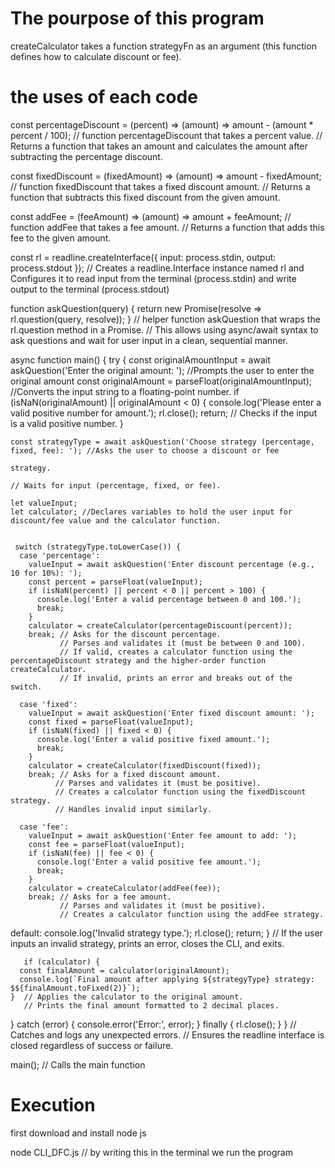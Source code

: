 # The pourpose of this program

createCalculator takes a function strategyFn as an argument (this function defines how to calculate discount or fee).

# the uses of each code

const percentageDiscount = (percent) => (amount) => amount - (amount * percent / 100); // function percentageDiscount that takes 
                                                                                          a percent value.
                                                                                       // Returns a function that takes an amount and calculates the amount after subtracting the percentage discount.

const fixedDiscount = (fixedAmount) => (amount) => amount - fixedAmount; //  function fixedDiscount that takes a fixed discount 
                                                                             amount.
                                                                         // Returns a function that subtracts this fixed discount   from the given amount.

const addFee = (feeAmount) => (amount) => amount + feeAmount; //  function addFee that takes a fee amount.
                                                             // Returns a function that adds this fee to the given amount.

const rl = readline.createInterface({
  input: process.stdin,
  output: process.stdout
});  // Creates a readline.Interface instance named rl and Configures it to read input from the terminal (process.stdin) and write   output to the terminal (process.stdout)

function askQuestion(query) {
  return new Promise(resolve => rl.question(query, resolve));
}  // helper function askQuestion that wraps the rl.question method in a Promise.
   // This allows using async/await syntax to ask questions and wait for user input in a clean, sequential manner.

async function main() {
  try {
    const originalAmountInput = await askQuestion('Enter the original amount: '); //Prompts the user to enter the original amount
    const originalAmount = parseFloat(originalAmountInput); //Converts the input string to a floating-point number.
    if (isNaN(originalAmount) || originalAmount < 0) {
      console.log('Please enter a valid positive number for amount.');
      rl.close();
      return;   // Checks if the input is a valid positive number.
    }

    const strategyType = await askQuestion('Choose strategy (percentage, fixed, fee): '); //Asks the user to choose a discount or fee   
                                                                                            strategy.
                                                                                         // Waits for input (percentage, fixed, or fee).

    let valueInput;
    let calculator; //Declares variables to hold the user input for discount/fee value and the calculator function.


     switch (strategyType.toLowerCase()) {
      case 'percentage':
        valueInput = await askQuestion('Enter discount percentage (e.g., 10 for 10%): ');
        const percent = parseFloat(valueInput);
        if (isNaN(percent) || percent < 0 || percent > 100) {
          console.log('Enter a valid percentage between 0 and 100.');
          break;
        }
        calculator = createCalculator(percentageDiscount(percent));
        break; // Asks for the discount percentage.
               // Parses and validates it (must be between 0 and 100).
               // If valid, creates a calculator function using the percentageDiscount strategy and the higher-order function createCalculator.
               // If invalid, prints an error and breaks out of the switch.

      case 'fixed':
        valueInput = await askQuestion('Enter fixed discount amount: ');
        const fixed = parseFloat(valueInput);
        if (isNaN(fixed) || fixed < 0) {
          console.log('Enter a valid positive fixed amount.');
          break;
        }
        calculator = createCalculator(fixedDiscount(fixed));
        break; // Asks for a fixed discount amount.
              // Parses and validates it (must be positive).
              // Creates a calculator function using the fixedDiscount strategy.
              // Handles invalid input similarly.

      case 'fee':
        valueInput = await askQuestion('Enter fee amount to add: ');
        const fee = parseFloat(valueInput);
        if (isNaN(fee) || fee < 0) {
          console.log('Enter a valid positive fee amount.');
          break; 
        }
        calculator = createCalculator(addFee(fee));
        break; // Asks for a fee amount.
               // Parses and validates it (must be positive).
               // Creates a calculator function using the addFee strategy.
   default:
        console.log('Invalid strategy type.');
        rl.close();
        return;
    }   // If the user inputs an invalid strategy, prints an error, closes the CLI, and exits.

       if (calculator) {
      const finalAmount = calculator(originalAmount);
      console.log(`Final amount after applying ${strategyType} strategy: $${finalAmount.toFixed(2)}`);
    }  // Applies the calculator to the original amount.
       // Prints the final amount formatted to 2 decimal places.

  } catch (error) {
    console.error('Error:', error);
  } finally {
    rl.close();
  }
}          // Catches and logs any unexpected errors.
           // Ensures the readline interface is closed regardless of success or failure.

main(); // Calls the main function

# Execution

first download and install node js 

node CLI_DFC.js  // by writing this in the terminal we run the program 
